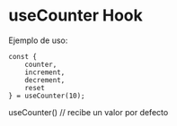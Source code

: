 # useCounter Hook

Ejemplo de uso:
```
const {
    counter,
    increment,
    decrement,
    reset
} = useCounter(10);
```

useCounter() // recibe un valor por defecto